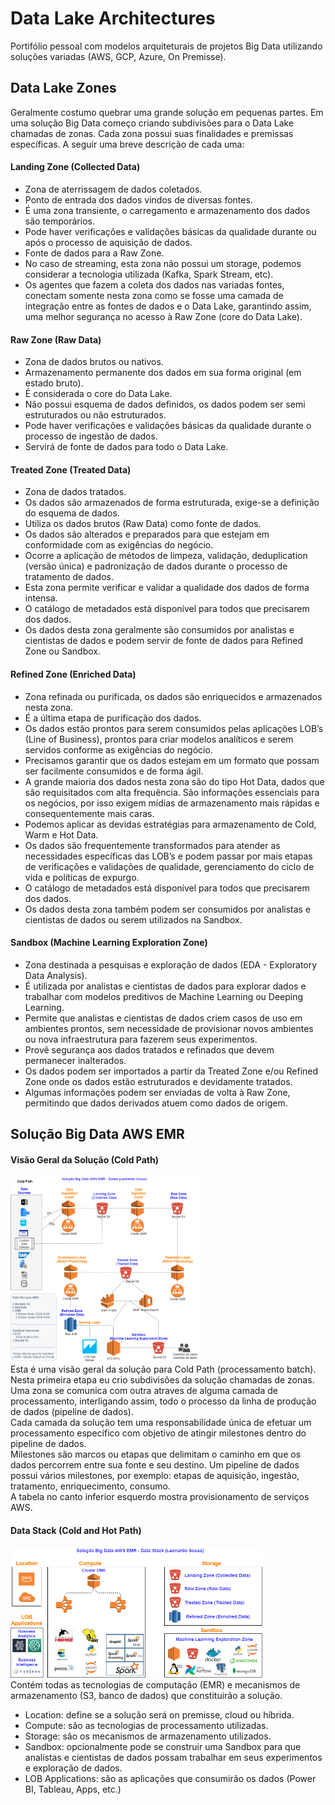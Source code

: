 # Data Lake Architectures
Portifólio pessoal com modelos arquiteturais de projetos Big Data utilizando soluções variadas (AWS, GCP, Azure, On Premisse).

##  Data Lake Zones
Geralmente costumo quebrar uma grande solução em pequenas partes.
Em uma solução Big Data começo criando subdivisões para o Data Lake chamadas de zonas. Cada zona possui suas finalidades e premissas específicas. A seguir uma breve descrição de cada uma:

####  Landing Zone (Collected Data)
* Zona de aterrissagem de dados coletados.
* Ponto de entrada dos dados vindos de diversas fontes.
* É uma zona transiente, o carregamento e armazenamento dos dados são temporários.
* Pode haver verificações e validações básicas da qualidade durante ou após o processo de aquisição de dados.
* Fonte de dados para a Raw Zone.
* No caso de streaming, esta zona não possui um storage, podemos considerar a tecnologia utilizada (Kafka, Spark Stream, etc).
* Os agentes que fazem a coleta dos dados nas variadas fontes, conectam somente nesta zona como se fosse uma camada de integração entre as fontes de dados e o Data Lake, garantindo assim, uma melhor segurança no acesso à Raw Zone (core do Data Lake).

#### Raw Zone (Raw Data)
* Zona de dados brutos ou nativos.
* Armazenamento permanente dos dados em sua forma original (em estado bruto).
* É considerada o core do Data Lake.
* Não possui esquema de dados definidos, os dados podem ser semi estruturados ou não estruturados.
* Pode haver verificações e validações básicas da qualidade durante o processo de ingestão de dados.
* Servirá de fonte de dados para todo o Data Lake.

#### Treated Zone (Treated Data)
* Zona de dados tratados.
* Os dados são armazenados de forma estruturada, exige-se a definição do esquema de dados.
* Utiliza os dados brutos (Raw Data) como fonte de dados.
* Os dados são alterados e preparados para que estejam em conformidade com as exigências do negócio.
* Ocorre a aplicação de métodos de limpeza, validação, deduplication (versão única) e padronização de dados durante o processo de tratamento de dados.
* Esta zona permite verificar e validar a qualidade dos dados de forma intensa.
* O catálogo de metadados está disponível para todos que precisarem dos dados.
* Os dados desta zona geralmente são consumidos por analistas e cientistas de dados e podem servir de fonte de dados para Refined Zone ou Sandbox.

#### Refined Zone (Enriched Data)
* Zona refinada ou purificada, os dados são enriquecidos e armazenados nesta zona.
* É a última etapa de purificação dos dados.
* Os dados estão prontos para serem consumidos pelas aplicações LOB’s (Line of Business), prontos para criar modelos analíticos e serem servidos conforme as exigências do negócio.
* Precisamos garantir que os dados estejam em um formato que possam ser facilmente consumidos e de forma ágil.
* A grande maioria dos dados nesta zona são do tipo Hot Data, dados que são requisitados com alta frequência. São informações essenciais para os negócios, por isso exigem mídias de armazenamento mais rápidas e consequentemente mais caras.
* Podemos aplicar as devidas estratégias para armazenamento de Cold, Warm e Hot Data.
* Os dados são frequentemente transformados para atender as necessidades específicas das LOB’s e podem passar por mais etapas de verificações e validações de qualidade, gerenciamento do ciclo de vida e políticas de expurgo.
* O catálogo de metadados está disponível para todos que precisarem dos dados.
* Os dados desta zona também podem ser consumidos por analistas e cientistas de dados ou serem utilizados na Sandbox.

#### Sandbox (Machine Learning Exploration Zone)
* Zona destinada a pesquisas e exploração de dados (EDA - Exploratory Data Analysis).
* É utilizada por analistas e cientistas de dados para explorar dados e trabalhar com modelos preditivos de Machine Learning ou Deeping Learning.
* Permite que analistas e cientistas de dados criem casos de uso em ambientes prontos, sem necessidade de provisionar novos ambientes ou nova infraestrutura para fazerem seus experimentos.
* Provê segurança aos dados tratados e refinados que devem permanecer inalterados.
* Os dados podem ser importados a partir da Treated Zone e/ou Refined Zone onde os dados estão estruturados e devidamente tratados.
* Algumas informações podem ser enviadas de volta à Raw Zone, permitindo que dados derivados atuem como dados de origem.

## Solução Big Data AWS EMR

#### Visão Geral da Solução (Cold Path)
<img src="https://raw.githubusercontent.com/leonardo-jas/data-lake-architectures/master/data-lake-architecture-zones-aws-emr.png" width ="60%" height=60%>
<br>
Esta é uma visão geral da solução para Cold Path (processamento batch). Nesta primeira etapa eu crio subdivisões da solução chamadas de zonas.
<br>
Uma zona se comunica com outra atraves de alguma camada de processamento, interligando assim, todo o processo da linha de produção de dados (pipeline de dados).
<br>
Cada camada da solução tem uma responsabilidade única de efetuar um processamento específico com objetivo de atingir milestones dentro do pipeline de dados.
<br>
Milestones são marcos ou etapas que delimitam o caminho em que os dados percorrem entre sua fonte e seu destino. Um pipeline de dados possui vários milestones, por exemplo: etapas de aquisição, ingestão, tratamento, enriquecimento, consumo.
<br>
A tabela no canto inferior esquerdo mostra provisionamento de serviços AWS.

#### Data Stack (Cold and Hot Path)
<img src="https://raw.githubusercontent.com/leonardo-jas/data-lake-architectures/master/data-lake-architecture-stack-aws.png" width ="80%" height=80%>
<br>
Contém todas as tecnologias de computação (EMR) e mecanismos de armazenamento (S3, banco de dados) que constituirão a solução.

* Location: define se a solução será on premisse, cloud ou híbrida.
* Compute: são as tecnologias de processamento utilizadas.
* Storage: são os mecanismos de armazenamento utilizados.
* Sandbox: opcionalmente pode se construir uma Sandbox para que analistas e cientistas de dados possam trabalhar em seus experimentos e exploração de dados.
* LOB Applications: são as aplicações que consumirão os dados (Power BI, Tableau, Apps, etc.)
